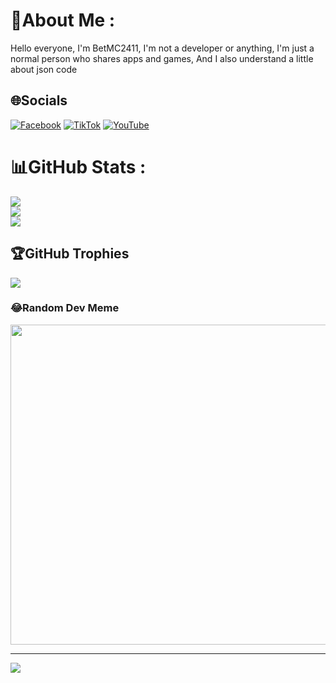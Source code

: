 # 💫About Me :
Hello everyone, I'm BetMC2411, I'm not a developer or anything, I'm just a normal person who shares apps and games, And I also understand a little about json code

## 🌐Socials
[![Facebook](https://img.shields.io/badge/Facebook-%231877F2.svg?logo=Facebook&logoColor=white)](https://facebook.com/duong.truongthanh.3551) [![TikTok](https://img.shields.io/badge/TikTok-%23000000.svg?logo=TikTok&logoColor=white)](https://tiktok.com/@betmc2411) [![YouTube](https://img.shields.io/badge/YouTube-%23FF0000.svg?logo=YouTube&logoColor=white)](https://youtube.com/c/betmc2411) 
# 📊GitHub Stats :
![](https://github-readme-stats.vercel.app/api?username=BetMC2411&theme=radical&hide_border=false&include_all_commits=false&count_private=false)<br/>
![](https://github-readme-streak-stats.herokuapp.com/?user=BetMC2411&theme=radical&hide_border=false)<br/>
![](https://github-readme-stats.vercel.app/api/top-langs/?username=BetMC2411&theme=radical&hide_border=false&include_all_commits=false&count_private=false&layout=compact)

## 🏆GitHub Trophies
![](https://github-trophies.vercel.app/?username=BetMC2411&theme=radical&no-frame=false&no-bg=false&margin-w=4)

### 😂Random Dev Meme
<img src="https://random-memer.herokuapp.com/" width="512px"/>

---
[![](https://visitcount.itsvg.in/api?id=BetMC2411&icon=0&color=0)](https://visitcount.itsvg.in)
